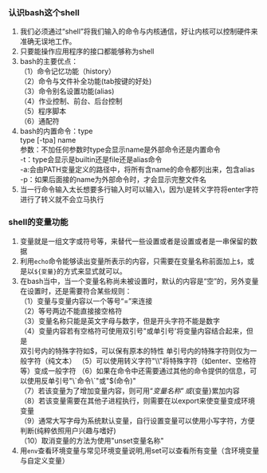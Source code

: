 ### 认识bash这个shell
1. 我们必须通过“shell”将我们输入的命令与内核通信，好让内核可以控制硬件来准确无误地工作。
2. 只要能操作应用程序的接口都能够称为shell
3. bash的主要优点：  
（1）命令记忆功能（history）  
（2）命令与文件补全功能(tab按键的好处)  
（3）命令别名设置功能(alias)  
（4）作业控制、前台、后台控制  
（5）程序脚本  
（6）通配符
4. bash的内置命令：type  
type [-tpa] name  
参数：不加任何参数时type会显示name是外部命令还是内置命令  
-t：type会显示是builtin还是file还是alias命令  
-a:会由PATH变量定义的路径中，将所有含name的命令都列出来，包含alias  
-p：如果后面接的name为外部命令时，才会显示完整文件名
5. 当一行命令输入太长想要多行输入时可以输入\，因为\是转义字符将enter字符进行了转义就不会立马执行 

### shell的变量功能
1. 变量就是一组文字或符号等，来替代一些设置或者是设置或者是一串保留的数据
2. 利用`echo`命令能够读出变量所表示的内容，只需要在变量名称前面加上`$`，或是以`${变量}`的方式来显式就可以。
3. 在bash当中，当一个变量名称尚未被设置时，默认的内容是“空”的，另外变量在设置时，还是需要符合某些规则：  
（1）变量与变量内容以一个等号“=”来连接  
（2）等号两边不能直接接空格符  
（3）变量名称只能是英文字母与数字，但是开头字符不能是数字  
（4）变量内容若有空格符可使用双引号"或单引号'将变量内容结合起来，但是  
双引号内的特殊字符如$，可以保有原本的特性  
单引号内的特殊字符则仅为一般字符（纯文本）  
（5）可以使用转义字符"\\"将特殊字符（如enter、空格符等）变成一般字符  
（6）如果在命令中还需要通过其他的命令提供的信息，可以使用反单引号"\`命令\`"或"$(命令)"   
（7）若该变量为了增加变量内容，则可用“$变量名称”或${变量}累加内容  
（8）若该变量需要在其他子进程执行，则需要在以export来使变量变成环境变量  
（9）通常大写字母为系统默认变量，自行设置变量可以使用小写字符，方便判断(纯粹依照用户兴趣与嗜好)  
（10）取消变量的方法为使用"unset变量名称"
4. 用`env`查看环境变量与常见环境变量说明,用set可以查看所有变量（含环境变量与自定义变量）